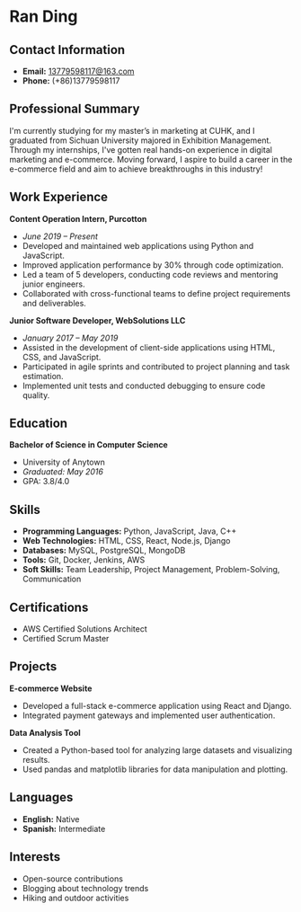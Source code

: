 # Ran Ding

## Contact Information
- **Email:** 13779598117@163.com
- **Phone:** (+86)13779598117

## Professional Summary
I'm currently studying for my master’s in marketing at CUHK, and I graduated from Sichuan University majored in Exhibition Management. Through my internships, I've gotten real hands-on experience in digital marketing and e-commerce. Moving forward, I aspire to build a career in the e-commerce field and aim to achieve breakthroughs in this industry!

## Work Experience
**Content Operation Intern, Purcotton**
- *June 2019 – Present*
- Developed and maintained web applications using Python and JavaScript.
- Improved application performance by 30% through code optimization.
- Led a team of 5 developers, conducting code reviews and mentoring junior engineers.
- Collaborated with cross-functional teams to define project requirements and deliverables.

**Junior Software Developer, WebSolutions LLC**
- *January 2017 – May 2019*
- Assisted in the development of client-side applications using HTML, CSS, and JavaScript.
- Participated in agile sprints and contributed to project planning and task estimation.
- Implemented unit tests and conducted debugging to ensure code quality.

## Education
**Bachelor of Science in Computer Science**
- University of Anytown
- *Graduated: May 2016*
- GPA: 3.8/4.0

## Skills
- **Programming Languages:** Python, JavaScript, Java, C++
- **Web Technologies:** HTML, CSS, React, Node.js, Django
- **Databases:** MySQL, PostgreSQL, MongoDB
- **Tools:** Git, Docker, Jenkins, AWS
- **Soft Skills:** Team Leadership, Project Management, Problem-Solving, Communication

## Certifications
- AWS Certified Solutions Architect
- Certified Scrum Master

## Projects
**E-commerce Website**
- Developed a full-stack e-commerce application using React and Django.
- Integrated payment gateways and implemented user authentication.

**Data Analysis Tool**
- Created a Python-based tool for analyzing large datasets and visualizing results.
- Used pandas and matplotlib libraries for data manipulation and plotting.

## Languages
- **English:** Native
- **Spanish:** Intermediate

## Interests
- Open-source contributions
- Blogging about technology trends
- Hiking and outdoor activities 
